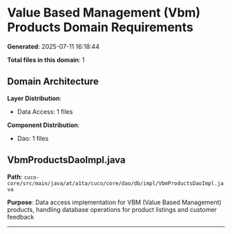 # Value Based Management (Vbm) Products Domain Requirements

**Generated**: 2025-07-11 16:18:44

**Total files in this domain**: 1

## Domain Architecture

**Layer Distribution**:
- Data Access: 1 files

**Component Distribution**:
- Dao: 1 files

## VbmProductsDaoImpl.java

**Path**: `cuco-core/src/main/java/at/a1ta/cuco/core/dao/db/impl/VbmProductsDaoImpl.java`

**Purpose**: Data access implementation for VBM (Value Based Management) products, handling database operations for product listings and customer feedback

---

